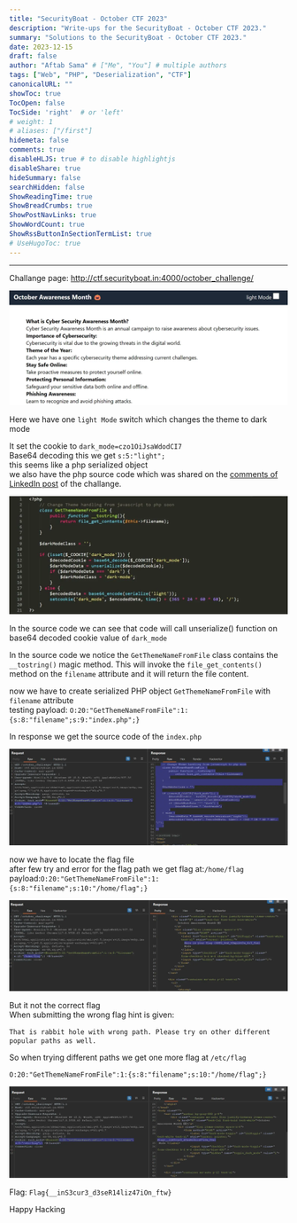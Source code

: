 ```yaml
---
title: "SecurityBoat - October CTF 2023"
description: "Write-ups for the SecurityBoat - October CTF 2023."
summary: "Solutions to the SecurityBoat - October CTF 2023."
date: 2023-12-15
draft: false
author: "Aftab Sama" # ["Me", "You"] # multiple authors
tags: ["Web", "PHP", "Deserialization", "CTF"]
canonicalURL: ""
showToc: true
TocOpen: false
TocSide: 'right'  # or 'left'
# weight: 1
# aliases: ["/first"]
hidemeta: false
comments: true
disableHLJS: true # to disable highlightjs
disableShare: true
hideSummary: false
searchHidden: false
ShowReadingTime: true
ShowBreadCrumbs: true
ShowPostNavLinks: true
ShowWordCount: true
ShowRssButtonInSectionTermList: true
# UseHugoToc: true
---
```


------------------------

Challange page: http://ctf.securityboat.in:4000/october_challenge/

![image](md/48daab9f-b9f9-428e-9d19-77840af1dea9.webp)

Here we have one `light Mode` switch which changes the theme to dark mode

It set the cookie to `dark_mode=czo1OiJsaWdodCI7`\
Base64 decoding this we get `s:5:"light";`\
this seems like a php serialized object\
we also have the php source code which was shared on the [comments of LinkedIn post](https://www.linkedin.com/feed/update/urn:li:activity:7118920886455312384?commentUrn=urn%3Ali%3Acomment%3A%28activity%3A7118920886455312384%2C7119579033029255168%29&dashCommentUrn=urn%3Ali%3Afsd_comment%3A%287119579033029255168%2Curn%3Ali%3Aactivity%3A7118920886455312384%29) of the challange.

![image](md/e0e26f90-939a-4b78-9db3-a30e55c65881.webp)

In the source code we can see that code will call unserialize() function on base64 decoded cookie value of `dark_mode`

In the source code we notice the `GetThemeNameFromFile` class contains the `__tostring()` magic method. This will 
invoke the `file_get_contents()` method on the `filename` attribute and it will return the file content.

now we have to create serialized PHP object `GetThemeNameFromFile` with `filename` attribute\
testing payload: `O:20:"GetThemeNameFromFile":1:{s:8:"filename";s:9:"index.php";}`

In response we get the source code of the `index.php`

![image](md/248239f1-e925-42d0-b3ab-a6775e92da7d.webp)

now we have to locate the flag file\
after few try and error for the flag path we get flag at:`/home/flag` \
payload:`O:20:"GetThemeNameFromFile":1:{s:8:"filename";s:10:"/home/flag";}`

![image](md/080230a4-5b66-438f-a9d4-a0b98a762667.webp)

But it not the correct flag\
When submitting the wrong flag hint is given: 

```
That is rabbit hole with wrong path. Please try on other different popular paths as well.
```

So when trying different paths we get one more flag at `/etc/flag`

```
O:20:"GetThemeNameFromFile":1:{s:8:"filename";s:10:"/home/flag";}
```

![image](md/dc8bddff-ff2d-4e80-ad5a-7016c0174bcd.webp)

Flag: `Flag{__inS3cur3_d3seR14liz47iOn_ftw}`

Happy Hacking
